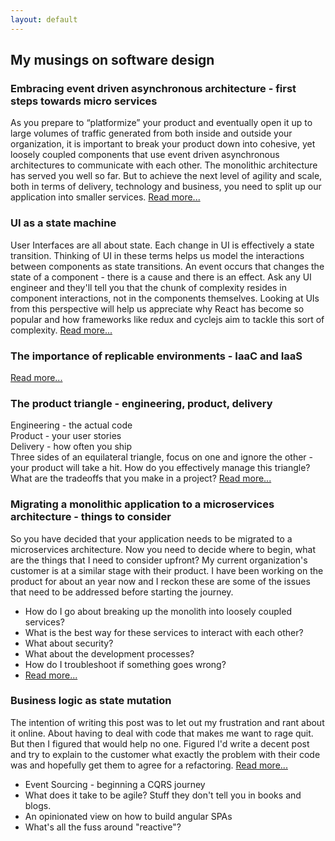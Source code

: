 ```yaml
---
layout: default
---
```


## My musings on software design

### Embracing event driven asynchronous architecture - first steps towards micro services

As you prepare to “platformize” your product and eventually open it up to large volumes of traffic generated from both inside and outside your organization, it is important to break your product down into cohesive, yet loosely coupled components that use event driven asynchronous architectures to communicate with each other. The monolithic architecture has served you well so far. But to achieve the next level of agility and scale, both in terms of delivery, technology and business, you need to split up our application into smaller services. [Read more...](/posts/embracing-event-driven-asynchronous-architecture-first-steps-to-microservices)

### UI as a state machine

User Interfaces are all about state. Each change in UI is effectively a state transition. Thinking of UI in these terms helps us model the interactions between components as state transitions. An event occurs that changes the state of a component - there is a cause and there is an effect. Ask any UI engineer and they'll tell you that the chunk of complexity resides in component interactions, not in the components themselves. Looking at UIs from this perspective will help us appreciate why React has become so popular and how frameworks like redux and cyclejs aim to tackle this sort of complexity. [Read more...](/posts/ui-as-state-machine)

### The importance of replicable environments - IaaC and IaaS

[Read more...](/posts/replicable-environments)

### The product triangle - engineering, product, delivery

Engineering - the actual code  
Product - your user stories  
Delivery - how often you ship  
Three sides of an equilateral triangle, focus on one and ignore the other - your product will take a hit. How do you effectively manage this triangle? What are the tradeoffs that you make in a project? [Read more...](/posts/the-product-triangle-engineering-product-delivery)

### Migrating a monolithic application to a microservices architecture - things to consider
So you have decided that your application needs to be migrated to a microservices architecture. Now you need to decide where to begin, what are the things that I need to consider upfront? My current organization's customer is at a similar stage with their product. I have been working on the product for about an year now and I reckon these are some of the issues that need to be addressed before starting the journey.

* How do I go about breaking up the monolith into loosely coupled services?
* What is the best way for these services to interact with each other?
* What about security?  
* What about the development processes?
* How do I troubleshoot if something goes wrong?
* [Read more...](/posts/migrating-monolith-to-microservices)

### Business logic as state mutation
The intention of writing this post was to let out my frustration and rant about it online. About having to deal with code that makes me want to rage quit. But then I figured that would help no one. Figured I'd write a decent post and try to explain to the customer what exactly the problem with their code was and hopefully get them to agree for a refactoring. [Read more...](/posts/business-logic-as-state-mutation)

* Event Sourcing - beginning a CQRS journey
* What does it take to be agile? Stuff they don't tell you in books and blogs.
* An opinionated view on how to build angular SPAs
* What's all the fuss around "reactive"?

